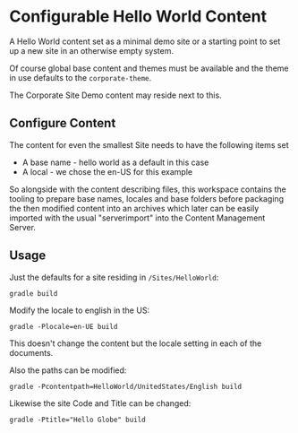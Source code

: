 # Configurable Hello World Content

A Hello World content set as a minimal demo site or a starting point to set up 
a new site in an otherwise empty system.

Of course global base content and themes must be available and the theme in use 
defaults to the `corporate-theme`.

The Corporate Site Demo content may reside next to this.


## Configure Content

The content for even the smallest Site needs to have the following items set

* A base name - hello world as a default in this case
* A local - we chose the en-US for this example

So alongside with the content describing files, this workspace contains the
tooling to prepare base names, locales and base folders before packaging
the then modified content into an archives which later can be easily imported
with the usual "serverimport" into the Content Management Server.


## Usage

Just the defaults for a site residing in `/Sites/HelloWorld`:

```
gradle build
```

Modify the locale to english in the US:

```
gradle -Plocale=en-UE build
```

This doesn't change the content but the locale setting in each of the 
documents.

Also the paths can be modified:

```
gradle -Pcontentpath=HelloWorld/UnitedStates/English build
```

Likewise the site Code and Title can be changed:

```
gradle -Ptitle="Hello Globe" build
```
